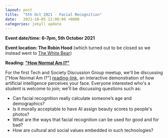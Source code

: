 ```yaml
---
layout: post
title:  "5th Oct 2021 - Facial Recognition"
date:   2021-10-05 12:00:00 +0000
categories: jekyll update
---
```

**Event date/time: 6-7pm, 5th October 2021**

**Event location: The Robin Hood** (which turned out to be closed so we instead went to [The White Bear][white-bear-fb])

**Reading: ["How Normal Am I?"][reading-link]**

For the first Tech and Society Discussion Group meetup, we'll be discussing ["How Normal Am I?"] [reading-link], an interactive demonstration of how artificial intelligence perceives your face. Everyone interested who's a student is welcome to join; we'll be discussing questions such as:

- Can facial recognition really calculate someone’s age and demographics?
- Is it morally acceptable to have AI assign beauty scores to people's photos?
- What are the ways that facial recognition can be used for good and for bad?
- How are cultural and social values embedded in such technologies?

[white-bear-fb]: https://www.facebook.com/thewhitebearbristol/
[reading-link]: https://www.hownormalami.eu/
